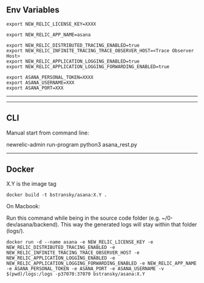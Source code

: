 

## Env Variables

    export NEW_RELIC_LICENSE_KEY=XXXX

    export NEW_RELIC_APP_NAME=asana

    export NEW_RELIC_DISTRIBUTED_TRACING_ENABLED=true
    export NEW_RELIC_INFINITE_TRACING_TRACE_OBSERVER_HOST=<Trace Observer Host>
    export NEW_RELIC_APPLICATION_LOGGING_ENABLED=true
    export NEW_RELIC_APPLICATION_LOGGING_FORWARDING_ENABLED=true

    export ASANA_PERSONAL_TOKEN=XXXX
    export ASANA_USERNAME=XXX
    export ASANA_PORT=XXX
    
    
----------------
----------------

## CLI

Manual start from command line:

newrelic-admin run-program python3 asana_rest.py

---------------------

## Docker

X.Y is the image tag

    docker build -t bstransky/asana:X.Y .

On Macbook:

Run this command while being in the source code folder (e.g. ~/0-dev/asana/backend). This way the generated logs will stay within that folder (logs/).

    docker run -d --name asana -e NEW_RELIC_LICENSE_KEY -e NEW_RELIC_DISTRIBUTED_TRACING_ENABLED -e NEW_RELIC_INFINITE_TRACING_TRACE_OBSERVER_HOST -e NEW_RELIC_APPLICATION_LOGGING_ENABLED -e NEW_RELIC_APPLICATION_LOGGING_FORWARDING_ENABLED -e NEW_RELIC_APP_NAME  -e ASANA_PERSONAL_TOKEN -e ASANA_PORT -e ASANA_USERNAME -v $(pwd)/logs:/logs -p37070:37070 bstransky/asana:X.Y